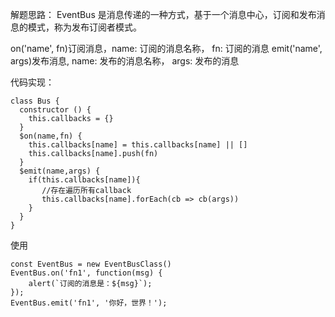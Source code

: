解题思路：
EventBus 是消息传递的一种方式，基于一个消息中心，订阅和发布消息的模式，称为发布订阅者模式。

on('name', fn)订阅消息，name: 订阅的消息名称， fn: 订阅的消息
emit('name', args)发布消息, name: 发布的消息名称， args: 发布的消息

代码实现：
```
class Bus {
  constructor () {
    this.callbacks = {}
  }
  $on(name,fn) {
    this.callbacks[name] = this.callbacks[name] || []
    this.callbacks[name].push(fn)
  }
  $emit(name,args) {
    if(this.callbacks[name]){
       //存在遍历所有callback
       this.callbacks[name].forEach(cb => cb(args))
    }
  }
}

```

使用

```
const EventBus = new EventBusClass()
EventBus.on('fn1', function(msg) {
    alert(`订阅的消息是：${msg}`);
});
EventBus.emit('fn1', '你好，世界！');
```